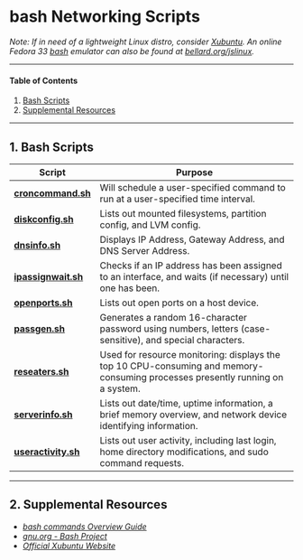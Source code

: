 # bash Networking Scripts 
  
*Note: If in need of a lightweight Linux distro, consider [Xubuntu](https://xubuntu.org/tour/). An online Fedora 33 [bash](https://www.gnu.org/software/bash/) emulator can also be found at [bellard.org/jslinux](https://bellard.org/jslinux/).*

<hr />

#### Table of Contents

1. [Bash Scripts](#scripts)
2. [Supplemental Resources](#supplemental)
  
<hr />
  
## <a name="scripts">1. Bash Scripts</a>
  
| Script | Purpose |  
| ---------- | ---------- |  
| [**croncommand.sh**](https://github.com/chaseofthejungle/shell-networking-scripts/blob/main/scripts/croncommand.sh) | Will schedule a user-specified command to run at a user-specified time interval.  
| [**diskconfig.sh**](https://github.com/chaseofthejungle/shell-networking-scripts/blob/main/scripts/diskconfig.sh) | Lists out mounted filesystems, partition config, and LVM config.  
| [**dnsinfo.sh**](https://github.com/chaseofthejungle/shell-networking-scripts/blob/main/scripts/dnsinfo.sh) | Displays IP Address, Gateway Address, and DNS Server Address.  
| [**ipassignwait.sh**](https://github.com/chaseofthejungle/shell-networking-scripts/blob/main/scripts/ipassignwait.sh) | Checks if an IP address has been assigned to an interface, and waits (if necessary) until one has been.  
| [**openports.sh**](https://github.com/chaseofthejungle/shell-networking-scripts/blob/main/scripts/openports.sh) | Lists out open ports on a host device.  
| [**passgen.sh**](https://github.com/chaseofthejungle/shell-networking-scripts/blob/main/scripts/passgen.sh) | Generates a random 16-character password using numbers, letters (case-sensitive), and special characters.  
| [**reseaters.sh**](https://github.com/chaseofthejungle/shell-networking-scripts/blob/main/scripts/reseaters.sh) | Used for resource monitoring: displays the top 10 CPU-consuming and memory-consuming processes presently running on a system.  
| [**serverinfo.sh**](https://github.com/chaseofthejungle/shell-networking-scripts/blob/main/scripts/serverinfo.sh) | Lists out date/time, uptime information, a brief memory overview, and network device identifying information.  
| [**useractivity.sh**](https://github.com/chaseofthejungle/shell-networking-scripts/blob/main/scripts/useractivity.sh) | Lists out user activity, including last login, home directory modifications, and sudo command requests.
  
<hr />
  
## <a name="supplemental">2. Supplemental Resources</a>
  
* *[bash commands Overview Guide](https://github.com/chaseofthejungle/bash-commands)*
* *[gnu.org - Bash Project](https://www.gnu.org/software/bash/)*  
* *[Official Xubuntu Website](https://xubuntu.org/tour/)*
